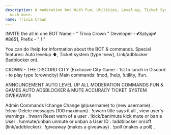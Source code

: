 ```yaml
---
description: A moderation bot With Fun, Utilities, Level-up, Ticket System, AD-block and
  much more.
name: Trivia Crown
---
```


INVITE the all in one BOT
Name - " Trivia Crown " Developer - 💕Satyaji💕#8651, Prefix - " ! "

You can do !help for information about the BOT & commands. Special features: Auto levelup ⬆️, Ticket system (type !new), Link/adblocker (!adblocker on).

CROWN - THE DISCORD CITY (Exclusive City Game - 1st to lunch in Discord - to play type !crowncity) Main commands: !mod, !help, !utility, !fun.

ANNOUNCEMENT
AUTO LEVEL UP
ALL MODERATION COMMANDS
FUN & GAMES
AUTO ADSBLOCKER & MUTE
ACCURACY
TICKET SYSTEM
GIVEAWAYS

Admin Commands
!change Change @(username) to (new username) . !clear Delete messages (100 maximum) . !cwarn title says it all , view user's warnings . !rwarn Reset warn of a user . !kick/ban/mute kick mute or ban a User . !unmute/unban unmute or unban a User ID . !addblocker on/off (link/addblocker) . !giveaway (makes a giveaway) . !poll (makes a poll) .
